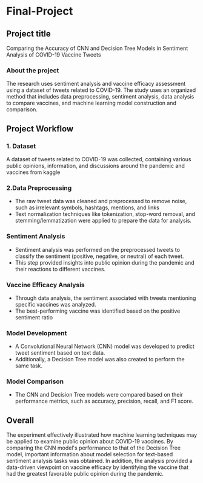 # Final-Project
## Project title
Comparing the Accuracy of CNN and Decision Tree Models in Sentiment Analysis of COVID-19 Vaccine Tweets
### About the project
The research uses sentiment analysis and vaccine efficacy assessment using a dataset of tweets related to COVID-19. The study uses an organized method that includes data preprocessing, sentiment analysis, data analysis to compare vaccines, and machine learning model construction and comparison.
## Project Workflow
### 1. Dataset
A dataset of tweets related to COVID-19 was collected, containing various public opinions, information, and discussions around the pandemic and vaccines from kaggle
### 2.Data Preprocessing
+ The raw tweet data was cleaned and preprocessed to remove noise, such as irrelevant symbols, hashtags, mentions, and links
+ Text normalization techniques like tokenization, stop-word removal, and stemming/lemmatization were applied to prepare the data for analysis.
### Sentiment Analysis
+ Sentiment analysis was performed on the preprocessed tweets to classify the sentiment (positive, negative, or neutral) of each tweet.
+ This step provided insights into public opinion during the pandemic and their reactions to different vaccines.
### Vaccine Efficacy Analysis
+ Through data analysis, the sentiment associated with tweets mentioning specific vaccines was analyzed.
+ The best-performing vaccine was identified based on the positive sentiment ratio
### Model Development
+ A Convolutional Neural Network (CNN) model was developed to predict tweet sentiment based on text data.
+ Additionally, a Decision Tree model was also created to perform the same task.
### Model Comparison
+ The CNN and Decision Tree models were compared based on their performance metrics, such as accuracy, precision, recall, and F1 score.

## Overall
The experiment effectively illustrated how machine learning techniques may be applied to examine public opinion about COVID-19 vaccines. By comparing the CNN model's performance to that of the Decision Tree model, important information about model selection for text-based sentiment analysis tasks was obtained. In addition, the analysis provided a data-driven viewpoint on vaccine efficacy by identifying the vaccine that had the greatest favorable public opinion during the pandemic.
